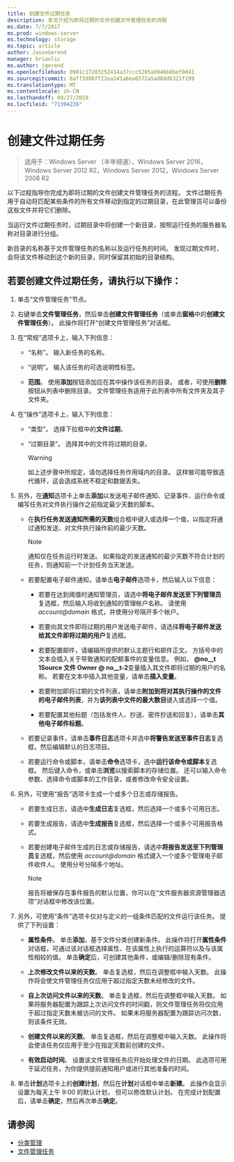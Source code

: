 ```yaml
---
title: 创建文件过期任务
description: 本文介绍为即将过期的文件创建文件管理任务的流程
ms.date: 7/7/2017
ms.prod: windows-server
ms.technology: storage
ms.topic: article
author: JasonGerend
manager: brianlic
ms.author: jgerend
ms.openlocfilehash: 0901c17203252414a37ccc5205a0946b8bef0d41
ms.sourcegitcommit: 6aff3d88ff22ea141a6ea6572a5ad8dd6321f199
ms.translationtype: MT
ms.contentlocale: zh-CN
ms.lasthandoff: 09/27/2019
ms.locfileid: "71394226"
---
```

# <a name="create-a-file-expiration-task"></a>创建文件过期任务

> 适用于：Windows Server （半年频道），Windows Server 2016，Windows Server 2012 R2，Windows Server 2012，Windows Server 2008 R2

以下过程指导你完成为即将过期的文件创建文件管理任务的流程。 文件过期任务用于自动将匹配某些条件的所有文件移动到指定的过期目录，在此管理员可以备份这些文件并将它们删除。

当运行文件过期任务时，过期目录中将创建一个新目录，按照运行任务的服务器名称对目录进行分组。

新目录的名称基于文件管理任务的名称以及运行任务的时间。 发现过期文件时，会将该文件移动到这个新的目录，同时保留其初始的目录结构。

## <a name="to-create-a-file-expiration-task"></a>若要创建文件过期任务，请执行以下操作：

1. 单击“文件管理任务”节点。

2. 右键单击**文件管理任务**，然后单击**创建文件管理任务**（或单击**窗格**中的**创建文件管理任务**）。 此操作将打开“创建文件管理任务”对话框。

3. 在“常规”选项卡上，输入下列信息：

   -   “名称”。 输入新任务的名称。  

   -   “说明”。 输入该任务的可选说明性标签。  
    
   -   **范围**。 使用**添加**按钮添加应在其中操作该任务的目录。 或者，可使用**删除**按钮从列表中删除目录。 文件管理任务适用于此列表中所有文件夹及其子文件夹。

4. 在“操作”选项卡上，输入下列信息：

   - “类型”。 选择下拉框中的**文件过期**。

   - “过期目录”。 选择其中的文件将过期的目录。

     > [!Warning]
     > 如上述步骤中所规定，请勿选择任务作用域内的目录。 这样做可能导致迭代循环，这会造成系统不稳定和数据丢失。

5. 另外，在**通知**选项卡上单击**添加**以发送电子邮件通知、记录事件、运行命令或编写任务对文件执行操作之前指定最少天数的脚本。

   - 在**执行任务发送通知所需的天数**组合框中键入或选择一个值，以指定将通过通知发送、对文件执行操作前的最少天数。

     > [!Note]
     > 通知仅在任务运行时发送。 如果指定的发送通知的最少天数不符合计划的任务，则通知前一个计划任务当天发送。

   - 若要配置电子邮件通知，请单击**电子邮件**选项卡，然后输入以下信息：

     - 若要在达到阈值时通知管理员，请选中**将电子邮件发送至下列管理员**复选框，然后输入将收到通知的管理帐户名称。 请使用 <em>account@domain</em> 格式，并使用分号隔开多个帐户。  

     - 若要向其文件即将过期的用户发送电子邮件，请选择**将电子邮件发送给其文件即将过期的用户**复选框。

     - 若要配置邮件，请编辑所提供的默认主题行和邮件正文。 方括号中的文本会插入关于导致通知的配额事件的变量信息。 例如， **@no__t 1Source 文件 Owner @ no__t-2**变量插入其文件即将过期的用户的名称。 若要在文本中插入其他变量，请单击**插入变量**。

     - 若要附加即将过期的文件列表，请单击**附加到将对其执行操作的文件的电子邮件列表**，并为**该列表中文件的最大数目**键入或选择一个值。

     - 若要配置其他标题（包括发件人、抄送、密件抄送和回复），请单击**其他电子邮件标题**。  

   - 若要记录事件，请单击**事件日志**选项卡并选中**将警告发送至事件日志**复选框，然后编辑默认的日志项目。  

   - 若要运行命令或脚本，请单击**命令**选项卡，选中**运行该命令或脚本**复选框。 然后键入命令，或单击**浏览**以搜索脚本的存储位置。 还可以输入命令参数、选择命令或脚本的工作目录，或者修改命令安全设置。

6. 另外，可使用“报告”选项卡生成一个或多个日志或存储报告。

   - 若要生成日志，请选中**生成日志**复选框，然后选择一个或多个可用日志。  

   - 若要生成报告，请选中**生成报告**复选框，然后选择一个或多个可用报告格式。  

   - 若要创建电子邮件生成的日志或存储报告，请选中**将报告发送至下列管理员**复选框，然后使用 <em>account@domain</em> 格式键入一个或多个管理电子邮件收件人。 使用分号分隔多个地址。

     > [!Note]
     > 报告将被保存在事件报告的默认位置，你可以在“文件服务器资源管理器选项”对话框中修改该位置。
        
7. 另外，可使用“条件”选项卡仅对与定义的一组条件匹配的文件运行该任务。 提供了下列设置：

    -   **属性条件**。 单击**添加**，基于文件分类创建新条件。 此操作将打开**属性条件**对话框，可通过该对话框选择属性、在该属性上执行的运算符以及与该属性相较的值。 单击**确定**后，可创建其他条件，或编辑/删除现有条件。

    -   **上次修改文件以来的天数**。 单击复选框，然后在调整框中输入天数。 此操作将会使文件管理任务仅应用于超过指定天数未经修改的文件。

    -   **自上次访问文件以来的天数**。 单击复选框，然后在调整框中输入天数。 如果将服务器配置为跟踪上次访问文件的时间戳，则文件管理任务将仅应用于超过指定天数未被访问的文件。 如果未将服务器配置为跟踪访问次数，则该条件无效。

    -   **创建文件以来的天数**。 单击复选框，然后在调整框中输入天数。 此操作将会使该任务仅应用于至少在指定天数前创建的文件。  

    -   **有效启动时间**。 设置该文件管理任务应开始处理文件的日期。 此选项可用于延迟任务，为你提供提前通知用户或进行其他准备的时间。

8. 单击**计划**选项卡上的**创建计划**，然后在**计划**对话框中单击**新建**。 此操作会显示设置为每天上午 9:00 的默认计划， 但可以修改默认计划。 在完成计划配置后，请单击**确定**，然后再次单击**确定**。

## <a name="see-also"></a>请参阅

-   [分类管理](classification-management.md)
-   [文件管理任务](file-management-tasks.md)